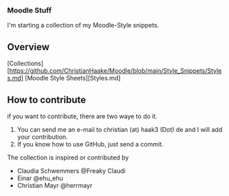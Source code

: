 ### Moodle Stuff ###

I'm starting a collection of my Moodle-Style snippets. 

## Overview ##

[Collections][https://github.com/ChristianHaake/Moodle/blob/main/Style_Snippets/Styles.md] 
[Moodle Style Sheets][Styles.md]


## How to contribute ##

if you want to contribute, there are two waye to do it. 

1. You can send me an e-mail to christian (at) haak3 (Dot) de and I will add your contribution.
2. If you know how to use GitHub, just send a commit.


The collection is inspired or contributed by
- Claudia Schwemmers @Freaky Claudi
- Einar @ehu_ehu
- Christian Mayr @herrmayr